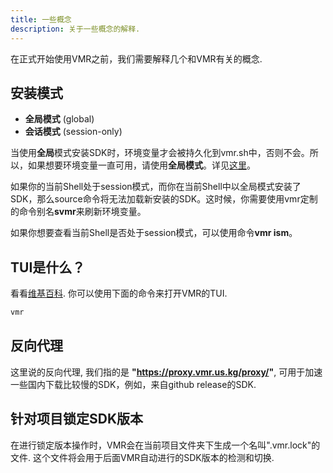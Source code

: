 ```yaml
---
title: 一些概念
description: 关于一些概念的解释.
---
```


在正式开始使用VMR之前，我们需要解释几个和VMR有关的概念.

## 安装模式

- **全局模式** (global)
- **会话模式** (session-only)

当使用**全局**模式安装SDK时，环境变量才会被持久化到vmr.sh中，否则不会。所以，如果想要环境变量一直可用，请使用**全局模式**。详见[这里](https://vdocs.vmr.us.kg/zh-cn/guides/tutorial/#%E5%8F%AF%E5%AE%89%E8%A3%85%E7%89%88%E6%9C%AC%E5%88%97%E8%A1%A8%E7%9B%B8%E5%85%B3%E7%9A%84%E5%BF%AB%E6%8D%B7%E6%8C%89%E9%94%AE%E6%8F%90%E7%A4%BA)。

如果你的当前Shell处于session模式，而你在当前Shell中以全局模式安装了SDK，那么source命令将无法加载新安装的SDK。这时候，你需要使用vmr定制的命令别名**svmr**来刷新环境变量。

如果你想要查看当前Shell是否处于session模式，可以使用命令**vmr ism**。

## TUI是什么？

看看[维基百科](https://en.wikipedia.org/wiki/Text-based_user_interface). 你可以使用下面的命令来打开VMR的TUI.
```bash
vmr
```

## 反向代理

这里说的反向代理, 我们指的是 **"https://proxy.vmr.us.kg/proxy/"**, 可用于加速一些国内下载比较慢的SDK，例如，来自github release的SDK.

## 针对项目锁定SDK版本

在进行锁定版本操作时，VMR会在当前项目文件夹下生成一个名叫".vmr.lock"的文件. 这个文件将会用于后面VMR自动进行的SDK版本的检测和切换.
